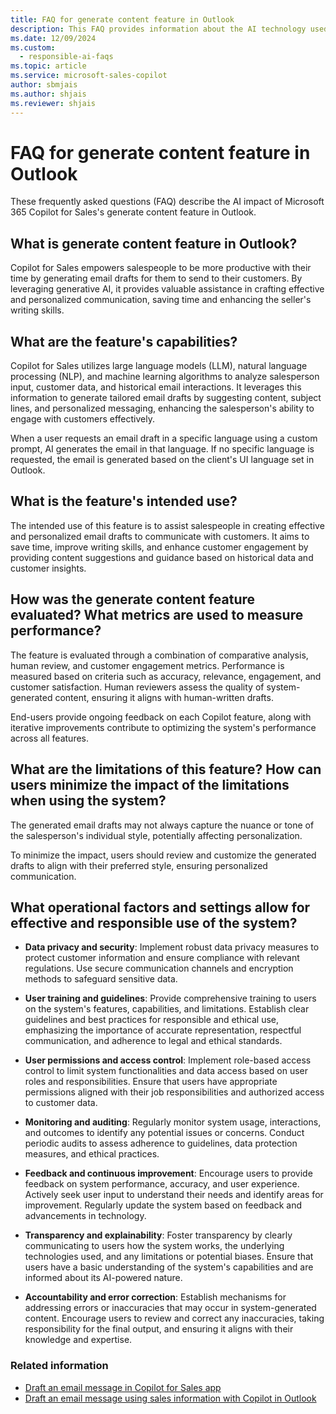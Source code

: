 ```yaml
---
title: FAQ for generate content feature in Outlook
description: This FAQ provides information about the AI technology used in the generate content feature in Microsoft 365 Copilot for Sales, along with key considerations and details about how AI is used, how it was tested and evaluated, and any specific limitations.
ms.date: 12/09/2024
ms.custom: 
  - responsible-ai-faqs
ms.topic: article
ms.service: microsoft-sales-copilot
author: sbmjais
ms.author: shjais
ms.reviewer: shjais
---
```


# FAQ for generate content feature in Outlook

These frequently asked questions (FAQ) describe the AI impact of Microsoft 365 Copilot for Sales's generate content feature in Outlook.

## What is generate content feature in Outlook?

Copilot for Sales empowers salespeople to be more productive with their time by generating email drafts for them to send to their customers. By leveraging generative AI, it provides valuable assistance in crafting effective and personalized communication, saving time and enhancing the seller's writing skills.

## What are the feature's capabilities?

Copilot for Sales utilizes large language models (LLM), natural language processing (NLP), and machine learning algorithms to analyze salesperson input, customer data, and historical email interactions. It leverages this information to generate tailored email drafts by suggesting content, subject lines, and personalized messaging, enhancing the salesperson's ability to engage with customers effectively.

When a user requests an email draft in a specific language using a custom prompt, AI generates the email in that language. If no specific language is requested, the email is generated based on the client's UI language set in Outlook.

## What is the feature's intended use?

The intended use of this feature is to assist salespeople in creating effective and personalized email drafts to communicate with customers. It aims to save time, improve writing skills, and enhance customer engagement by providing content suggestions and guidance based on historical data and customer insights.

## How was the generate content feature evaluated? What metrics are used to measure performance?

The feature is evaluated through a combination of comparative analysis, human review, and customer engagement metrics. Performance is measured based on criteria such as accuracy, relevance, engagement, and customer satisfaction. Human reviewers assess the quality of system-generated content, ensuring it aligns with human-written drafts.

End-users provide ongoing feedback on each Copilot feature, along with iterative improvements contribute to optimizing the system's performance across all features.

## What are the limitations of this feature? How can users minimize the impact of the limitations when using the system?

The generated email drafts may not always capture the nuance or tone of the salesperson's individual style, potentially affecting personalization.

To minimize the impact, users should review and customize the generated drafts to align with their preferred style, ensuring personalized communication.

## What operational factors and settings allow for effective and responsible use of the system?

- **Data privacy and security**: Implement robust data privacy measures to protect customer information and ensure compliance with relevant regulations. Use secure communication channels and encryption methods to safeguard sensitive data.

- **User training and guidelines**: Provide comprehensive training to users on the system's features, capabilities, and limitations. Establish clear guidelines and best practices for responsible and ethical use, emphasizing the importance of accurate representation, respectful communication, and adherence to legal and ethical standards.

- **User permissions and access control**: Implement role-based access control to limit system functionalities and data access based on user roles and responsibilities. Ensure that users have appropriate permissions aligned with their job responsibilities and authorized access to customer data.

- **Monitoring and auditing**: Regularly monitor system usage, interactions, and outcomes to identify any potential issues or concerns. Conduct periodic audits to assess adherence to guidelines, data protection measures, and ethical practices.

- **Feedback and continuous improvement**: Encourage users to provide feedback on system performance, accuracy, and user experience. Actively seek user input to understand their needs and identify areas for improvement. Regularly update the system based on feedback and advancements in technology.

- **Transparency and explainability**: Foster transparency by clearly communicating to users how the system works, the underlying technologies used, and any limitations or potential biases. Ensure that users have a basic understanding of the system's capabilities and are informed about its AI-powered nature.

- **Accountability and error correction**: Establish mechanisms for addressing errors or inaccuracies that may occur in system-generated content. Encourage users to review and correct any inaccuracies, taking responsibility for the final output, and ensuring it aligns with their knowledge and expertise.


### Related information

- [Draft an email message in Copilot for Sales app](use-copilot-kickstart-email-messages.md)
- [Draft an email message using sales information with Copilot in Outlook](email-reply-premium.md)
